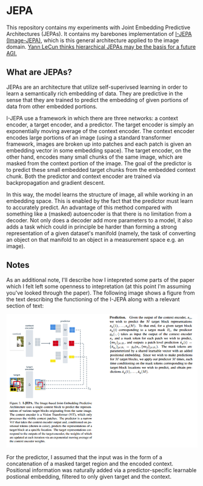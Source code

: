 # JEPA
This repository contains my experiments with Joint Embedding Predictive Architectures (JEPAs). It contains my barebones implementation of [I-JEPA (Image-JEPA)](https://arxiv.org/abs/2301.08243), which is this general architecture applied to the image domain. [Yann LeCun thinks hierarchical JEPAs may be the basis for a future AGI.](https://openreview.net/pdf?id=BZ5a1r-kVsf)

## What are JEPAs?

JEPAs are an architecture that utilize self-superivsed learning in order to learn a semantically rich embedding of data. They are predictive in the sense that they are trained to predict the embedding of given portions of data from other embedded portions.

I-JEPA use a framework in which there are three networks: a context encoder, a target encoder, and a predictor. The target encoder is simply an exponentially moving average of the context encoder. The context encoder encodes large portions of an image (using a standard transformer framework, images are broken up into patches and each patch is given an embedding vector in some embedding space). The target encoder, on the other hand, encodes many small chunks of the same image, which are masked from the context portion of the image. The goal of the predictor is to predict these small embedded target chunks from the embedded context chunk. Both the predictor and context encoder are trained via backpropagation and gradient descent.

In this way, the model learns the structure of image, all while working in an embedding space. This is enabled by the fact that the predictor must learn to accurately predict. An advantage of this method compared with something like a (masked) autoencoder is that there is no limitation from a decoder. Not only does a decoder add more parameters to a model, it also adds a task which could in principle be harder than forming a strong representation of a given dataset's manifold (namely, the task of converting an object on that manifold to an object in a measurement space e.g. an image).

## Notes

As an additional note, I'll describe how I intepreted some parts of the paper which I felt left some openness to intepretation (at this point I'm assuming you've looked through the paper). The following image shows a figure from the text describing the functioning of the I-JEPA along with a relevant section of text:

![Description from paper](images/example.png)

For the predictor, I assumed that the input was in the form of a concatenation of a masked target region and the encoded context. Positional information was naturally added via a predictor-specific learnable postional embedding, filtered to only given target and the context.
